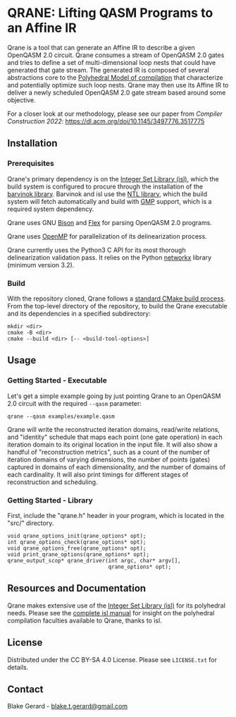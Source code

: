 # QRANE: Lifting QASM Programs to an Affine IR

Qrane is a tool that can generate an Affine IR to describe a given OpenQASM 2.0 circuit. Qrane consumes a stream of OpenQASM 2.0 gates and tries to define a set of multi-dimensional loop nests that could have generated that gate stream. The generated IR is composed of several abstractions core to the [Polyhedral Model of compilation](http://polyhedral.info/) that characterize and potentially optimize such loop nests. Qrane may then use its Affine IR to deliver a newly scheduled OpenQASM 2.0 gate stream based around some objective.

For a closer look at our methodology, please see our paper from *Compiler Construction 2022*: https://dl.acm.org/doi/10.1145/3497776.3517775

## Installation

### Prerequisites

Qrane's primary dependency is on the [Integer Set Library (isl)](https://libisl.sourceforge.io/), which the build system is configured to procure through the installation of the [barvinok library](https://barvinok.sourceforge.io/). Barvinok and isl use the [NTL library](https://libntl.org/), which the build system will fetch automatically and build with [GMP](https://gmplib.org/) support, which is a required system dependency.

Qrane uses GNU [Bison](https://www.gnu.org/software/bison/) and [Flex](https://ftp.gnu.org/old-gnu/Manuals/flex-2.5.4/html_mono/flex.html) for parsing OpenQASM 2.0 programs.

Qrane uses [OpenMP](https://www.openmp.org/) for parallelization of its delinearization process.

Qrane currently uses the Python3 C API for its most thorough delinearization validation pass. It relies on the Python [networkx](https://networkx.org/documentation/stable/index.html) library (minimum version 3.2).

### Build

With the repository cloned, Qrane follows a [standard CMake build process](https://cmake.org/cmake/help/latest/manual/cmake.1.html). From the top-level directory of the repository, to build the Qrane executable and its dependencies in a specified subdirectory:

```
mkdir <dir>
cmake -B <dir>
cmake --build <dir> [-- <build-tool-options>]
```

## Usage

### Getting Started - Executable

Let's get a simple example going by just pointing Qrane to an OpenQASM 2.0 circuit with the required `--qasm` parameter:

```
qrane --qasm examples/example.qasm
```

Qrane will write the reconstructed iteration domains, read/write relations, and "identity" schedule that maps each point (one gate operation) in each iteration domain to its original location in the input file. It will also show a handful of "reconstruction metrics", such as a count of the number of iteration domains of varying dimensions, the number of points (gates) captured in domains of each dimensionality, and the number of domains of each cardinality. It will also print timings for different stages of reconstruction and scheduling.

### Getting Started - Library

First, include the "qrane.h" header in your program, which is located in the "src/" directory.

```
void qrane_options_init(qrane_options* opt);
int qrane_options_check(qrane_options* opt);
void qrane_options_free(qrane_options* opt);
void print_qrane_options(qrane_options* opt);
qrane_output_scop* qrane_driver(int argc, char* argv[],
								qrane_options* opt);
```

## Resources and Documentation

Qrane makes extensive use of the [Integer Set Library (isl)](https://libisl.sourceforge.io/) for its polyhedral needs. Please see the [complete isl manual](https://libisl.sourceforge.io/manual.pdf) for insight on the polyhedral compilation faculties available to Qrane, thanks to isl.

## License

Distributed under the CC BY-SA 4.0 License. Please see `LICENSE.txt` for details.

## Contact

Blake Gerard - blake.t.gerard@gmail.com